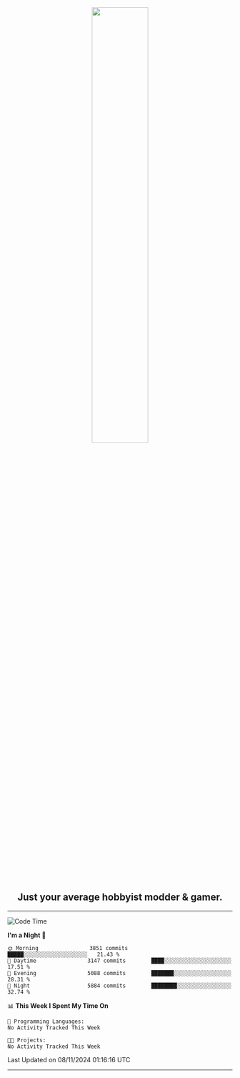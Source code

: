 <div align="center">
  <a href="https://apexmodder.xyz/"><img width="50%" height="50%" src="https://i.imgur.com/pc4HkGz.png"></a>
</div>
<h2 align="center">Just your average hobbyist modder & gamer.</h2>

---

<!--START_SECTION:waka-->
![Code Time](http://img.shields.io/badge/Code%20Time-1%2C478%20hrs%2039%20mins-blue)

**I'm a Night 🦉** 

```text
🌞 Morning                3851 commits        █████░░░░░░░░░░░░░░░░░░░░   21.43 % 
🌆 Daytime                3147 commits        ████░░░░░░░░░░░░░░░░░░░░░   17.51 % 
🌃 Evening                5088 commits        ███████░░░░░░░░░░░░░░░░░░   28.31 % 
🌙 Night                  5884 commits        ████████░░░░░░░░░░░░░░░░░   32.74 % 
```


📊 **This Week I Spent My Time On** 

```text
💬 Programming Languages: 
No Activity Tracked This Week

🐱‍💻 Projects: 
No Activity Tracked This Week
```


 Last Updated on 08/11/2024 01:16:16 UTC
<!--END_SECTION:waka-->

---
